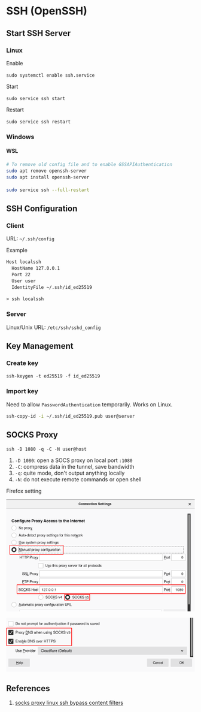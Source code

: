 # SSH (OpenSSH)

## Start SSH Server

### Linux

Enable

`sudo systemctl enable ssh.service`

Start

`sudo service ssh start`

Restart

`sudo service ssh restart`

### Windows

#### WSL

```bash
# To remove old config file and to enable GSSAPIAuthentication
sudo apt remove openssh-server
sudo apt install openssh-server

sudo service ssh --full-restart
```

## SSH Configuration

### Client

URL: `~/.ssh/config`

Example

```bash
Host localssh
  HostName 127.0.0.1
  Port 22
  User user
  IdentityFile ~/.ssh/id_ed25519
```

`> ssh localssh`

### Server

Linux/Unix URL: `/etc/ssh/sshd_config`

## Key Management

### Create key

```
ssh-keygen -t ed25519 -f id_ed25519
```

### Import key

Need to allow `PasswordAuthentication` temporarily. Works on Linux.

```bash
ssh-copy-id -i ~/.ssh/id_ed25519.pub user@server
```

## SOCKS Proxy

```
ssh -D 1080 -q -C -N user@host
```

1. `-D 1080`: open a SOCS proxy on local port `:1080`
2. `-C`: compress data in the tunnel, save bandwidth
3. `-q`: quite mode, don't output anything locally
4. `-N`: do not execute remote commands or open shell

Firefox setting

![](<../.gitbook/assets/image (1).png>)

![](../.gitbook/assets/image.png)

## References

1. [socks proxy linux ssh bypass content filters](https://ma.ttias.be/socks-proxy-linux-ssh-bypass-content-filters/)
